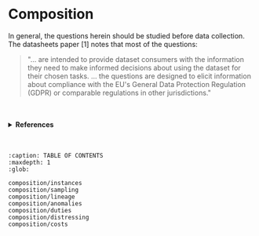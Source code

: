 <br>

# Composition

In general, the questions herein should be studied before data collection.  The datasheets paper [1] notes that most of the questions:

<blockquote>
  "… are intended to provide dataset consumers with the information they need to make informed decisions about using the dataset for their chosen tasks. … the questions are designed to elicit information about compliance with the EU's General Data Protection Regulation (GDPR) or comparable regulations in other jurisdictions."
</blockquote>

<br>
<br>

<details><summary><b>References</b></summary>
<ol class="numeric">
    <li class="numeric"><a href="https://arxiv.org/abs/1803.09010v8" target="_blank">Datasheets for Datasets</a>, arXiv:1803.09010v8, 2021, updated datasheet appendix</li>
</ol>
</details>

<br>
<br>

```{toctree}
:caption: TABLE OF CONTENTS
:maxdepth: 1
:glob:

composition/instances
composition/sampling
composition/lineage
composition/anomalies
composition/duties
composition/distressing
composition/costs
```

<br>
<br>

<br>
<br>

<br>
<br>

<br>
<br>

